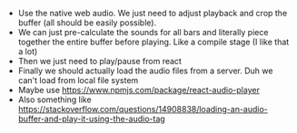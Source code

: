 * Use the native web audio. We just need to adjust playback and crop the buffer (all should be easily possible).
* We can just pre-calculate the sounds for all bars and literally piece together the entire buffer before playing. Like a compile stage (I like that a lot)
* Then we just need to play/pause from react
* Finally we should actually load the audio files from a server. Duh we can't load from local file system
* Maybe use https://www.npmjs.com/package/react-audio-player
* Also something like https://stackoverflow.com/questions/14908838/loading-an-audio-buffer-and-play-it-using-the-audio-tag
